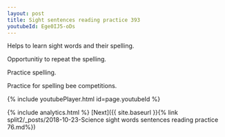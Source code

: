 ```yaml
---
layout: post
title: Sight sentences reading practice 393
youtubeId: Ege0IJ5-oDs
---
```

 
 
Helps to learn sight words and their spelling.

Opportunitiy to repeat the spelling. 

Practice spelling. 
 
Practice for spelling bee competitions. 
 
{% include youtubePlayer.html id=page.youtubeId %}
 
 
{% include analytics.html %} 
[Next]({{ site.baseurl }}{% link  split2/_posts/2018-10-23-Science sight words sentences reading practice 76.md%})
 

